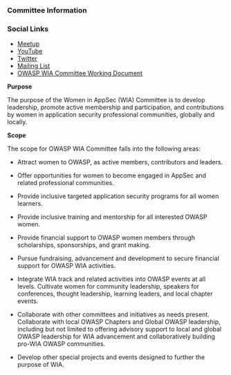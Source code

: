 ### Committee Information

### Social Links
* [Meetup](https://www.meetup.com/womeninappsec/)
* [YouTube](https://www.youtube.com/channel/UCNtmqb4TjrJlkr-ZND5tmYg/videos)
* [Twitter](https://twitter.com/OWASPWIA)
* [Mailing List](https://groups.google.com/a/owasp.org/d/forum/wia-committee)
* [OWASP WIA Committee Working Document](https://docs.google.com/document/d/17r1btFUoSwxxL1hLnTmse9MY5t_5fWWmAr032gR5qrU/edit?usp=sharing)


**Purpose**

The purpose of the Women in AppSec (WIA) Committee is to develop leadership, promote active membership and participation, and contributions by women in application security professional communities, globally and locally.


**Scope**

The scope for OWASP WIA Committee falls into the following areas:

+ Attract women to OWASP, as active members, contributors and leaders.

+ Offer opportunities for women to become engaged in AppSec and related professional communities.

+ Provide inclusive targeted application security programs for all women learners.

+ Provide inclusive training and mentorship for all interested OWASP women.

+ Provide financial support to OWASP women members through scholarships, sponsorships, and grant making.

+ Pursue fundraising, advancement and development to secure financial support for OWASP WIA activities.

+ Integrate WIA track and related activities into OWASP events at all levels.
Cultivate women for community leadership, speakers for conferences, thought leadership, learning leaders, and local chapter events.

+ Collaborate with other committees and initiatives as needs present.
Collaborate with local OWASP Chapters and Global OWASP leadership, including but not limited to offering advisory support to local and global OWASP leadership for WIA advancement and collaboratively building pro-WIA OWASP communities.

+ Develop other special projects and events designed to further the purpose of WIA.
